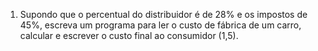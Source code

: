 1. Supondo que o percentual do distribuidor é de 28% e os impostos de 45%, escreva um programa para ler o custo de fábrica de um carro, calcular e escrever o custo final ao consumidor (1,5). 